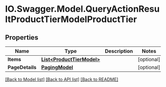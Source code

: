 # IO.Swagger.Model.QueryActionResultProductTierModelProductTier
## Properties

Name | Type | Description | Notes
------------ | ------------- | ------------- | -------------
**Items** | [**List&lt;ProductTierModel&gt;**](ProductTierModel.md) |  | [optional] 
**PageDetails** | [**PagingModel**](PagingModel.md) |  | [optional] 

[[Back to Model list]](../README.md#documentation-for-models) [[Back to API list]](../README.md#documentation-for-api-endpoints) [[Back to README]](../README.md)

